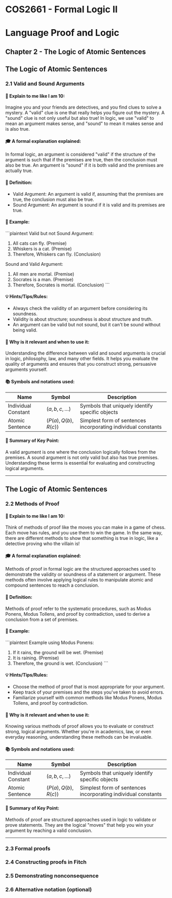 # COS2661 - Formal Logic II

# Language Proof and Logic

## Chapter 2 - The Logic of Atomic Sentences

## The Logic of Atomic Sentences
### **2.1 Valid and Sound Arguments**

#### 🧒 Explain to me like I am 10:

Imagine you and your friends are detectives, and you find clues to solve a mystery. A "valid" clue is one that really helps you figure out the mystery. A "sound" clue is not only useful but also true! In logic, we use "valid" to mean an argument makes sense, and "sound" to mean it makes sense and is also true.

#### 🎓 A formal explanation explained:

In formal logic, an argument is considered "valid" if the structure of the argument is such that if the premises are true, then the conclusion must also be true. An argument is "sound" if it is both valid and the premises are actually true.

#### 📖 Definition:

- Valid Argument: An argument is valid if, assuming that the premises are true, the conclusion must also be true.
- Sound Argument: An argument is sound if it is valid and its premises are true.

#### 📐 Example:

\`\`\`plaintext
Valid but not Sound Argument:
1. All cats can fly. (Premise)
2. Whiskers is a cat. (Premise)
3. Therefore, Whiskers can fly. (Conclusion)

Sound and Valid Argument:
1. All men are mortal. (Premise)
2. Socrates is a man. (Premise)
3. Therefore, Socrates is mortal. (Conclusion)
   \`\`\`

#### 💡 Hints/Tips/Rules:

- Always check the validity of an argument before considering its soundness.
- Validity is about structure; soundness is about structure and truth.
- An argument can be valid but not sound, but it can't be sound without being valid.

#### 🎯 Why is it relevant and when to use it:

Understanding the difference between valid and sound arguments is crucial in logic, philosophy, law, and many other fields. It helps you evaluate the quality of arguments and ensures that you construct strong, persuasive arguments yourself.

#### 📚 Symbols and notations used:

| Name               | Symbol                | Description                                         |
|--------------------|-----------------------|-----------------------------------------------------|
| Individual Constant| $( a, b, c, \ldots )$  | Symbols that uniquely identify specific objects     |
| Atomic Sentence    | $( P(a), Q(b), R(c) )$| Simplest form of sentences incorporating individual constants |

#### 📝 Summary of Key Point:

A valid argument is one where the conclusion logically follows from the premises. A sound argument is not only valid but also has true premises. Understanding these terms is essential for evaluating and constructing logical arguments.

---

## The Logic of Atomic Sentences
### **2.2 Methods of Proof**

#### 🧒 Explain to me like I am 10:

Think of methods of proof like the moves you can make in a game of chess. Each move has rules, and you use them to win the game. In the same way, there are different methods to show that something is true in logic, like a detective proving who the villain is!

#### 🎓 A formal explanation explained:

Methods of proof in formal logic are the structured approaches used to demonstrate the validity or soundness of a statement or argument. These methods often involve applying logical rules to manipulate atomic and compound sentences to reach a conclusion.

#### 📖 Definition:

Methods of proof refer to the systematic procedures, such as Modus Ponens, Modus Tollens, and proof by contradiction, used to derive a conclusion from a set of premises.

#### 📐 Example:

\`\`\`plaintext
Example using Modus Ponens:
1. If it rains, the ground will be wet. (Premise)
2. It is raining. (Premise)
3. Therefore, the ground is wet. (Conclusion)
   \`\`\`

#### 💡 Hints/Tips/Rules:

- Choose the method of proof that is most appropriate for your argument.
- Keep track of your premises and the steps you've taken to avoid errors.
- Familiarize yourself with common methods like Modus Ponens, Modus Tollens, and proof by contradiction.

#### 🎯 Why is it relevant and when to use it:

Knowing various methods of proof allows you to evaluate or construct strong, logical arguments. Whether you're in academics, law, or even everyday reasoning, understanding these methods can be invaluable.

#### 📚 Symbols and notations used:

| Name               | Symbol                | Description                                         |
|--------------------|-----------------------|-----------------------------------------------------|
| Individual Constant| $( a, b, c, \ldots )$  | Symbols that uniquely identify specific objects     |
| Atomic Sentence    | $( P(a), Q(b), R(c) )$| Simplest form of sentences incorporating individual constants |

#### 📝 Summary of Key Point:

Methods of proof are structured approaches used in logic to validate or prove statements. They are the logical "moves" that help you win your argument by reaching a valid conclusion.

---

### 2.3 Formal proofs

### 2.4 Constructing proofs in Fitch

### 2.5 Demonstrating nonconsequence

### 2.6 Alternative notation (optional)

